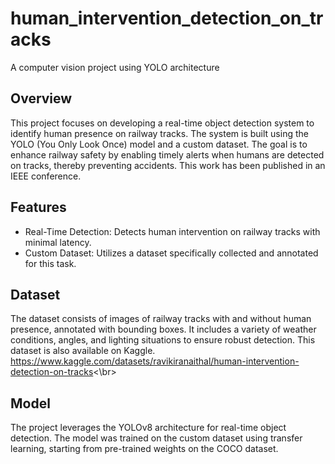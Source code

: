 # human_intervention_detection_on_tracks
A computer vision project using YOLO architecture

## Overview
This project focuses on developing a real-time object detection system to identify human presence on railway tracks. The system is built using the YOLO (You Only Look Once) model and a custom dataset. The goal is to enhance railway safety by enabling timely alerts when humans are detected on tracks, thereby preventing accidents. This work has been published in an IEEE conference.

## Features
- Real-Time Detection: Detects human intervention on railway tracks with minimal latency.
- Custom Dataset: Utilizes a dataset specifically collected and annotated for this task.

## Dataset
The dataset consists of images of railway tracks with and without human presence, annotated with bounding boxes. It includes a variety of weather conditions, angles, and lighting situations to ensure robust detection.
This dataset is also available on Kaggle.
<br>https://www.kaggle.com/datasets/ravikiranaithal/human-intervention-detection-on-tracks<\br>

## Model
The project leverages the YOLOv8 architecture for real-time object detection. The model was trained on the custom dataset using transfer learning, starting from pre-trained weights on the COCO dataset.
